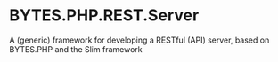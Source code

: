 # BYTES.PHP.REST.Server
A (generic) framework for developing a RESTful (API) server, based on BYTES.PHP and the Slim framework
